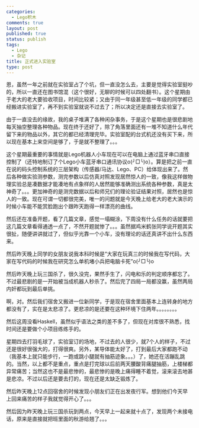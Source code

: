 ```yaml
--- 
categories: 
  - Lego积木
comments: true
layout: post
published: true
status: publish
tags: 
  - Lego
  - 杂记
title: 正式进入实验室
type: post
---
```

恩，虽然一年之前就在实验室占了个坑，但一直没怎么去，主要是觉得实验室挺吵的，所以一直还在图书馆混（这个很好，无聊的时候可以四处翻书）。这个星期由于老大的老大要验收项目，时间比较紧；又由于同一年级甚至低一年级的同学都已经搬进实验室了，再不到实验室就说不过去了；所以决定还是直接去实验室了。

由于一直没去的缘故，我的桌子堆满了各种闲杂事务，于是这个星期也是很悲剧地每天抽空整理各种物品。现在终于还好了，除了角落里面还有一堆不知道什么年代留下来的物品以外，其它的都已经清理完毕。实验室配的台式机还没有买下来，所以现在基本上来空间是够了，于是就不整理了。。。

这个星期最重要的事情就是Lego机器人小车现在可以在电脑上通过蓝牙串口直接控制了（还特地制订了个Lego小车蓝牙串口通讯协议o(╯□╰)o）。算是把之前一直在说的码头控制系统的三层架构（传感器/马达、Lego、PC）给体现出来了。然后各种做实验测参数，测完参数以后仿真对照发现居然惊人的一致，像我这样做物理实验总是凑数据才能凑地有点象样的人居然能够准确测出系统各种参数，真是太神奇了。。。更加神奇的是测完数据以后和师兄们的理论验证结果对照，居然也是惊人的一致。现在可谓一切都很完美，唯一的问题就是今天晚上给老大的老大演示的时候小车能不能赏脸跑出个跟昨天跑得一样漂亮的曲线。

然后还在准备开题，看了几篇文章，感觉一塌糊涂，下周没有什么任务的话就要把这几篇文章看得通透一点了，不然开题就惨了。。。虽然据鸡米鹤张同学说开题其实很扯，随便讲讲就过了，但似乎光靠一个小车，没有理论的话还真讲不出什么东西来。

然后昨天晚上同学的女朋友说我本科时候是“大家在玩真三的时候我在写代码，大家在写代码的时候我在研究怎么单机堵小兵把电脑卡死”o(╯□╰)o

然后昨天晚上玩三国杀了，很久没完，果然手生了，闪电和乐的判定顺序都忘了。不过最悲剧的是一开始被当成机器人秒杀了。然后完了四局一局都没赢，虽然两局内奸都玩到最后单挑。

啊，对。然后我们宿舍又搬进一位新同学，于是现在宿舍里面基本上连转身的地方都没有了，实在是太悲凉了。更悲凉的是还要在这种环境下住两年。。。。。。。。

然后这周没看Haskell，虽然似乎语法之类的差不多了，但现在对库很不熟悉，找时间还是要做个小项目练练手的。

星期四去打羽毛球了，实验室订的场地，不过去的人很少，就7个人的样子，不过还是很好很强大的，打得很爽。另外，某导体能太好了，打到最后大家都跑不动（我基本上就只能步行，一跑或跳小腿就有抽筋迹象。。。）了，她还在活蹦乱跳的。当然，以上都不是重点，重点是打完球以后前两天腰酸背痛腿抽筋，上楼梯都异常痛苦；当然这也不是最悲惨的，最悲惨的是晚上痛得睡不着觉，滚来滚去地甚是悲凉。不过以后还是要去打的，现在还是太缺乏锻炼了。

然后昨天晚上12点回宿舍的时候发现小朋友们正在出发夜行军。想到他们今天早上回来痛苦的样子我就觉得开心了。。。

然后因为昨天晚上玩三国杀玩到两点，今天早上一起来就十点了，发现两个未接电话，原来是直接就把班里面的秋游给翘了。。。
